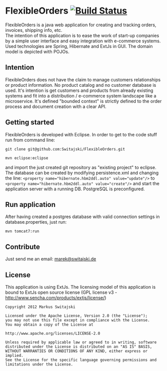 FlexibleOrders <a href="https://travis-ci.org/Switajski/FlexibleOrders">![Build Status](https://travis-ci.org/Switajski/FlexibleOrders.svg)</a> 
==============

FlexibleOrders is a java web application for creating and tracking orders, invoices, shipping info, etc.  
The intention of this application is to ease the work of start-up companies by a simple user interface and easy integration with e-commerce systems.  
Used technologies are Spring, Hibernate and ExtJs in GUI. The domain model is depicted with POJOs.

Intention
---------
FlexibleOrders does not have the claim to manage customers relationships or product information. No product catalog and no customer database is used. It's intention is get customers and products from already existing systems and fit into a distribution / e-commerce system landscape like a microservice. It's defined "bounded context" is strictly defined to the order process and document creation with a clear API.

Getting started
---------------
FlexibleOrders is developed with Eclipse. In order to get to the code stuff run from command line: 

`git clone git@github.com:Switajski/FlexibleOrders.git`

`mvn eclipse:eclipse`

and import the just created git repository as "existing project" to eclipse. The database can be created by modifying persistence.xml and changing the line:
`<property name="hibernate.hbm2ddl.auto" value="update"/>`
to 
`<property name="hibernate.hbm2ddl.auto" value="create"/>`
and start the application server with a running DB. PostgreSQL is preconfigured.

Run application
---------------
After having created a postgres database with valid connection settings in database.properties, just run:

`mvn tomcat7:run`

Contribute
----------
Just send me an email: marek@switajski.de

License
-------
This application is using ExtJs. The licensing model of this application is bound to ExtJs open source license (GPL license v3 - http://www.sencha.com/products/extjs/license/)

    Copyright 2012 Markus Switajski
    
    Licensed under the Apache License, Version 2.0 (the "License");
    you may not use this file except in compliance with the License.
    You may obtain a copy of the License at
    
    http://www.apache.org/licenses/LICENSE-2.0
    
    Unless required by applicable law or agreed to in writing, software
    distributed under the License is distributed on an "AS IS" BASIS,
    WITHOUT WARRANTIES OR CONDITIONS OF ANY KIND, either express or implied.
    See the License for the specific language governing permissions and
    limitations under the License.

